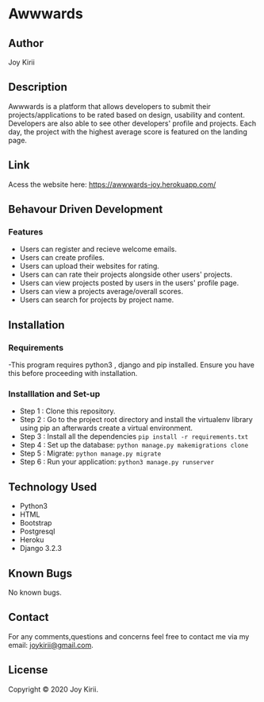 # Awwwards

## Author

Joy Kirii

## Description

Awwwards is a platform that allows developers to submit their projects/applications to be rated based on design, usability and content. Developers are also able to see other developers' profile and projects. Each day, the project with the highest average score is featured on the landing page.

## Link

Acess the website here: <https://awwwards-joy.herokuapp.com/>

## Behavour Driven Development

### Features

- Users can register and recieve welcome emails.
- Users can create profiles.
- Users can upload their websites for rating.  
- Users can can rate their projects alongside other users' projects.
- Users can view projects posted by users in the users' profile page.
- Users can view a projects average/overall scores.
- Users can search for projects by project name.

## Installation

### Requirements

-This program requires python3 , django and pip installed. Ensure you have this before proceeding with installation.

### Installlation and Set-up

- Step 1 : Clone this repository.
- Step 2 : Go to the project root directory and install the virtualenv library using pip an afterwards create a virtual environment.
- Step 3 : Install all the dependencies `pip install -r requirements.txt`
- Step 4 : Set up the database: `python manage.py makemigrations clone`
- Step 5 : Migrate: `python manage.py migrate`
- Step 6 : Run your application: `python3 manage.py runserver`

## Technology Used

- Python3
- HTML
- Bootstrap
- Postgresql
- Heroku
- Django 3.2.3

## Known Bugs

No known bugs.

## Contact

For any comments,questions and concerns feel free to contact me via my email: joykirii@gmail.com.

## License

Copyright &copy; 2020 Joy Kirii.
